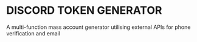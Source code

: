 # DISCORD TOKEN GENERATOR

A multi-function mass account generator utilising external APIs for phone verification and email
